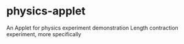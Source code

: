 physics-applet
==============

An Applet for physics experiment demonstration
Length contraction experiment, more specifically
